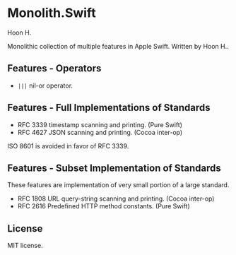 Monolith.Swift
==============
Hoon H.



Monolithic collection of multiple features in Apple Swift.
Written by Hoon H..








Features - Operators
--------------------

-	`|||` nil-or operator.


Features - Full Implementations of Standards
--------------------------------------------

-	RFC 3339 timestamp scanning and printing. (Pure Swift)
-	RFC 4627 JSON scanning and printing. (Cocoa inter-op)

ISO 8601 is avoided in favor of RFC 3339.





Features - Subset Implementation of Standards
---------------------------------------------
These features are implementation of very small portion of a large 
standard.

-	RFC 1808 URL query-string scanning and printing. (Cocoa inter-op)
-	RFC 2616 Predefined HTTP method constants. (Pure Swift)




License
-------
MIT license.

